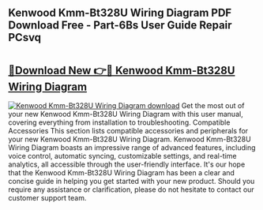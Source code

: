 ## Kenwood Kmm-Bt328U Wiring Diagram PDF Download Free - Part-6Bs User Guide Repair PCsvq

# <h2><a href="http://dfubg8.blite.top/?on=Kenwood+Kmm-Bt328U+Wiring+Diagram">🔗Download New 👉🔴 Kenwood Kmm-Bt328U Wiring Diagram</a></h2>

[![Kenwood Kmm-Bt328U Wiring Diagram download](https://i.imgur.com/lujVjoI.png)](http://dfubg8.blite.top/?on=Kenwood+Kmm-Bt328U+Wiring+Diagram)
Get the most out of your new Kenwood Kmm-Bt328U Wiring Diagram with this user manual, covering everything from installation to troubleshooting. Compatible Accessories This section lists compatible accessories and peripherals for your new Kenwood Kmm-Bt328U Wiring Diagram. Kenwood Kmm-Bt328U Wiring Diagram boasts an impressive range of advanced features, including voice control, automatic syncing, customizable settings, and real-time analytics, all accessible through the user-friendly interface. It's our hope that the Kenwood Kmm-Bt328U Wiring Diagram has been a clear and concise guide in helping you get started with your new product. Should you require any assistance or clarification, please do not hesitate to contact our customer support team.
